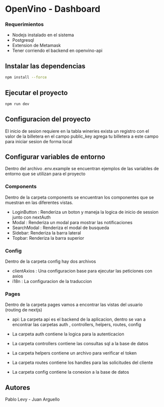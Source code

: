 

# OpenVino - Dashboard

### Requerimientos

- Nodejs instalado en el sistema
- Postgresql
- Extension de Metamask
- Tener corriendo el backend en openvino-api

## Instalar las dependencias
```bash
npm install --force
```
## Ejecutar el proyecto
```bash
npm run dev
```

## Configuracion del proyecto
El inicio de sesion requiere en la tabla wineries exista un registro con el valor de la billetera en el campo public_key
agrega tu billetera a este campo para iniciar sesion de forma local

## Configurar variables de entorno

Dentro del archivo .env.example se encuentran ejemplos de las variables de entorno que se utilizan para el proyecto


### Components
Dentro de la carpeta components se encuentran los componentes que se muestran en las diferentes vistas.
- LoginButton : Renderiza un boton y maneja la logica de inicio de session junto con nextAuth
- Modal : Renderiza un modal para mostrar las notificaciones
- SearchModal : Renderiza el modal de busqueda
- Sidebar: Renderiza la barra lateral
- Topbar: Renderiza la barra superior

### Config
Dentro de la carpeta config hay dos archivos
- clientAxios : Una configuracion base para ejecutar las peticiones con axios
- i18n : La configuracion de la traduccion

### Pages
Dentro de la carpeta pages vamos a encontrar las vistas del usuario (routing de nextjs)
- api: La carpeta api es el backend de la aplicacion, dentro se van a encontrar las carpetas auth , controllers, helpers, routes, config

- La carpeta auth contiene la logica para la autenticacion 
- La carpeta controllers contiene las consultas sql a la base de datos
- La carpeta helpers contiene un archivo para verificar el token
- La carpeta routes contiene los handles para las solicitudes del cliente
- La carpeta config contiene la conexion a la base de datos


## Autores

Pablo Levy - Juan Arguello
